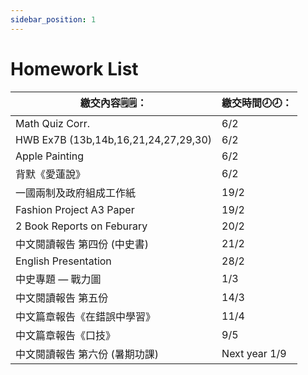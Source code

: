 ```yaml
---
sidebar_position: 1
---
```


# Homework List
|繳交內容🗒️🗒️：|繳交時間🕗🕗： |
|--------|----|
|Math Quiz Corr.|6/2|
|HWB Ex7B (13b,14b,16,21,24,27,29,30)|6/2|
|Apple Painting|6/2|
|背默《愛蓮說》|6/2|
|一國兩制及政府組成工作紙|19/2|
|Fashion Project A3 Paper|19/2|
|2 Book Reports on Feburary|20/2|
|中文閱讀報告 第四份 (中史書)|21/2|
|English Presentation|28/2|  
|中史專題 — 戰力圖|1/3|
|中文閱讀報告 第五份|14/3|
|中文篇章報告《在錯誤中學習》|11/4|
|中文篇章報告《口技》|9/5|
|中文閱讀報告 第六份 (暑期功課)|Next year 1/9|